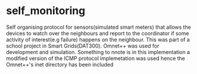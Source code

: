 # self_monitoring
Self organising protocol for sensors(simulated smart meters) that allows the devices to watch over the neighbours and report to the coordinator if some activity of interest(e.g failure) happens on the neighbour. This was part of a school project in Smart Grids(DAT300). Omnet++ was used for development and simulation. Something to nnote is in this implementation a modified version of the ICMP protocol implemetation was used hence the Omnet++'s inet directory has been included
